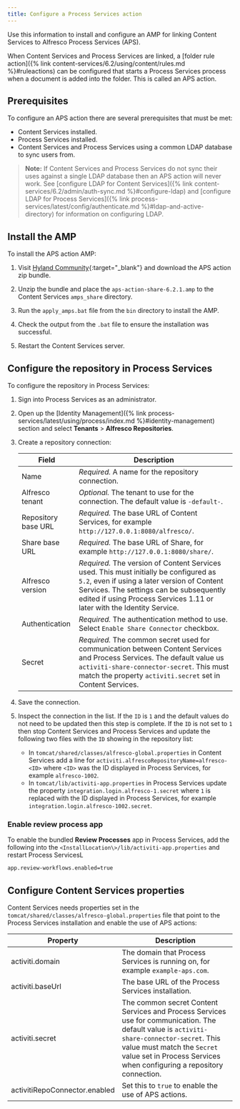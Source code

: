 ```yaml
---
title: Configure a Process Services action
---
```


Use this information to install and configure an AMP for linking Content Services to Alfresco Process Services (APS).

When Content Services and Process Services are linked, a [folder rule action]({% link content-services/6.2/using/content/rules.md %}#ruleactions) can be configured that starts a Process Services process when a document is added into the folder. This is called an APS action.

## Prerequisites

To configure an APS action there are several prerequisites that must be met:

* Content Services installed.
* Process Services installed.
* Content Services and Process Services using a common LDAP database to sync users from.

> **Note:** If Content Services and Process Services do not sync their uses against a single LDAP database then an APS action will never work. See [configure LDAP for Content Services]({% link content-services/6.2/admin/auth-sync.md %}#configure-ldap) and [configure LDAP for Process Services]({% link process-services/latest/config/authenticate.md %}#ldap-and-active-directory) for information on configuring LDAP.

## Install the AMP

To install the APS action AMP:

1. Visit [Hyland Community](https://community.hyland.com/){:target="_blank"} and download the APS action zip bundle.

2. Unzip the bundle and place the `aps-action-share-6.2.1.amp` to the Content Services `amps_share` directory.

3. Run the `apply_amps.bat` file from the `bin` directory to install the AMP.

4. Check the output from the `.bat` file to ensure the installation was successful.

5. Restart the Content Services server.

## Configure the repository in Process Services

To configure the repository in Process Services:

1. Sign into Process Services as an administrator.

2. Open up the [Identity Management]({% link process-services/latest/using/process/index.md %}#identity-management) section and select **Tenants** > **Alfresco Repositories**.

3. Create a repository connection:

    | Field | Description |
    | ----- | ----------- |
    | Name | *Required.* A name for the repository connection. |
    | Alfresco tenant | *Optional.* The tenant to use for the connection. The default value is `-default-`. |
    | Repository base URL | *Required.* The base URL of Content Services, for example `http://127.0.0.1:8080/alfresco/`. |
    | Share base URL | *Required.* The base URL of Share, for example `http://127.0.0.1:8080/share/`. |
    | Alfresco version | *Required.* The version of Content Services used. This must initially be configured as `5.2`, even if using a later version of Content Services. The settings can be subsequently edited if using Process Services 1.11 or later with the Identity Service. |
    | Authentication | *Required.* The authentication method to use. Select `Enable Share Connector` checkbox. |
    | Secret | *Required.* The common secret used for communication between Content Services and Process Services. The default value us `activiti-share-connector-secret`. This must match the property `activiti.secret` set in Content Services. |

4. Save the connection.

5. Inspect the connection in the list. If the `ID` is `1` and the default values do not need to be updated then this step is complete. If the `ID` is not set to `1` then stop Content Services and Process Services and update the following two files with the `ID` showing in the repository list:

    * In `tomcat/shared/classes/alfresco-global.properties` in Content Services add a line for `activiti.alfrescoRepositoryName=alfresco-<ID>` where `<ID>` was the ID displayed in Process Services, for example `alfresco-1002`. 
    * In `tomcat/lib/activiti-app.properties` in Process Services update the property `integration.login.alfresco-1.secret` where `1` is replaced with the ID displayed in Process Services, for example `integration.login.alfresco-1002.secret`.

### Enable review process app

To enable the bundled **Review Processes** app in Process Services, add the following into the `<InstallLocation\>/lib/activiti-app.properties` and restart Process ServicesL

```bash
app.review-workflows.enabled=true
```

## Configure Content Services properties

Content Services needs properties set in the `tomcat/shared/classes/alfresco-global.properties` file that point to the Process Services installation and enable the use of APS actions:

| Property | Description |
| -------- | ----------- |
| activiti.domain | The domain that Process Services is running on, for example `example-aps.com`. |
| activiti.baseUrl | The base URL of the Process Services installation. |
| activiti.secret | The common secret Content Services and Process Services use for communication. The default value is `activiti-share-connector-secret`. This value must match the `Secret` value set in Process Services when configuring a repository connection. |
| activitiRepoConnector.enabled | Set this to `true` to enable the use of APS actions. |
